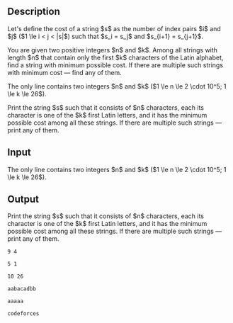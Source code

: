 ## Description

<div><p>Let's define the <span class="tex-font-style-it">cost</span> of a string $s$ as the number of index pairs $i$ and $j$ ($1 \le i &lt; j &lt; |s|$) such that $s_i = s_j$ and $s_{i+1} = s_{j+1}$.</p><p>You are given two positive integers $n$ and $k$. Among all strings with length $n$ that contain only the first $k$ characters of the Latin alphabet, find a string with minimum possible <span class="tex-font-style-it">cost</span>. If there are multiple such strings with minimum <span class="tex-font-style-it">cost</span> — find any of them.</p></div><div class="input-specification"><p>The only line contains two integers $n$ and $k$ ($1 \le n \le 2 \cdot 10^5; 1 \le k \le 26$).</p></div><div class="output-specification"><p>Print the string $s$ such that it consists of $n$ characters, each its character is one of the $k$ first Latin letters, and it has the minimum possible <span class="tex-font-style-it">cost</span> among all these strings. If there are multiple such strings — print any of them.</p></div>

## Input

<p>The only line contains two integers $n$ and $k$ ($1 \le n \le 2 \cdot 10^5; 1 \le k \le 26$).</p>

## Output

<p>Print the string $s$ such that it consists of $n$ characters, each its character is one of the $k$ first Latin letters, and it has the minimum possible <span class="tex-font-style-it">cost</span> among all these strings. If there are multiple such strings — print any of them.</p>





```input1
9 4
```




```input2
5 1
```




```input3
10 26
```




```output1
aabacadbb
```




```output2
aaaaa
```




```output3
codeforces
```


